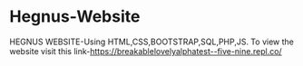 # Hegnus-Website
HEGNUS WEBSITE-Using HTML,CSS,BOOTSTRAP,SQL,PHP,JS.
To view the website visit this link-https://breakablelovelyalphatest--five-nine.repl.co/
